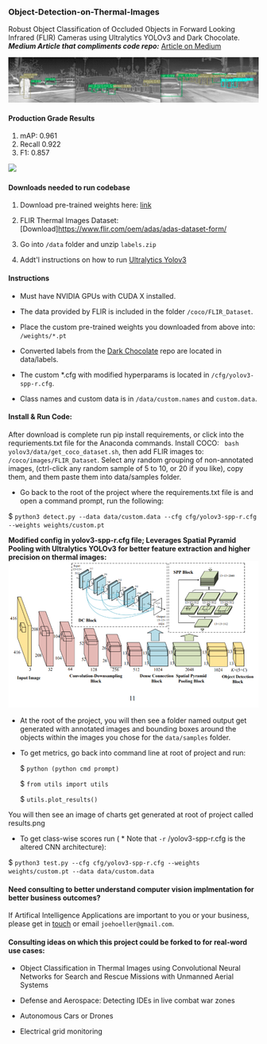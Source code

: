 ### Object-Detection-on-Thermal-Images
Robust Object Classification of Occluded Objects in Forward Looking Infrared (FLIR) Cameras using Ultralytics YOLOv3 and Dark Chocolate. <strong><em>Medium Article that compliments code repo:</em></strong> [Article on Medium](https://medium.com/@joehoeller/object-detection-on-thermal-images-f9526237686a)

![](example.png)

#### Production Grade Results

   1. mAP: 0.961 
   2. Recall 0.922 
   3. F1: 0.857
   
![](https://github.com/joehoeller/Object-Detection-on-Thermal-Images/blob/master/results.png)

#### Downloads needed to run codebase
  
   1. Download pre-trained weights here: [link](https://drive.google.com/drive/folders/1dV0OmvG4eZFtnh5WF0mby-jhkVy-HVco?usp=sharing)
   
   2. FLIR Thermal Images Dataset: [Download]https://www.flir.com/oem/adas/adas-dataset-form/

   3. Go into ```/data``` folder and unzip ```labels.zip```
   
   4. Addt'l instructions on how to run [Ultralytics Yolov3](https://github.com/ultralytics/yolov3)

#### Instructions

- Must have NVIDIA GPUs with CUDA X installed.

- The data provided by FLIR is included in the folder ```/coco/FLIR_Dataset```. 

- Place the custom pre-trained weights you downloaded from above into: ```/weights/*.pt``` 

- Converted labels from the [Dark Chocolate](https://github.com/joehoeller/Dark-Chocolate) repo are located in data/labels.

- The custom *.cfg with modified hyperparams is located in ```/cfg/yolov3-spp-r.cfg```.

- Class names and custom data is in ```/data/custom.names``` and ```custom.data```.


#### Install & Run Code:

After download is complete run pip install requirements, or click into the requriements.txt file for the Anaconda commands.
Install COCO: ``` bash yolov3/data/get_coco_dataset.sh```, then add FLIR images to: ```/coco/images/FLIR_Dataset```. Select any random grouping of non-annotated images, (ctrl-click any random sample of 5 to 10, or 20 if you like), copy them, and them paste them into data/samples folder.

- Go back to the root of the project where the requirements.txt file is and open a command prompt, run the following:

$  ```python3 detect.py --data data/custom.data --cfg cfg/yolov3-spp-r.cfg --weights weights/custom.pt```

<strong>Modified config in yolov3-spp-r.cfg file; Leverages Spatial Pyramid Pooling with Ultralytics YOLOv3 for better feature extraction and higher precision on thermal images:</strong>
![](1_h-SYoymeVq5hSK3Vv3C-Ig.png)

- At the root of the project, you will then see a folder named output get generated with annotated images and bounding boxes around the objects within the images you chose for the ``data/samples`` folder.

- To get metrics, go back into command line at root of project and run: 

  $ ```python (python cmd prompt)```
  
  $ ```from utils import utils```
  
  $ ```utils.plot_results()```
  

You will then see an image of charts get generated at root of project called results.png

- To get class-wise scores run ( * Note that ```-r``` /yolov3-spp-r.cfg is the altered CNN architecture):

$ ```python3 test.py --cfg cfg/yolov3-spp-r.cfg --weights weights/custom.pt --data data/custom.data```


#### Need consulting to better understand computer vision implmentation for better business outcomes?
If Artifical Intelligence Applications are important to you or your business, please get in [touch](https://www.linkedin.com/in/computer-vision-engineer/) or email ```joehoeller@gmail.com```.

#### Consulting ideas on which this project could be forked to for real-word use cases:

- Object Classification in Thermal Images using Convolutional Neural Networks for Search and Rescue Missions with Unmanned Aerial Systems

- Defense and Aerospace: Detecting IDEs in live combat war zones

- Autonomous Cars or Drones

- Electrical grid monitoring


